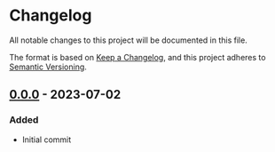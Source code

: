 # Changelog

All notable changes to this project will be documented in this file.

The format is based on [Keep a Changelog](https://keepachangelog.com/en/1.0.0/),
and this project adheres to [Semantic Versioning](https://semver.org/spec/v2.0.0.html).

## [0.0.0] - 2023-07-02
### Added
- Initial commit

[0.0.0]: https://github.com/AverageHelper/Pippin/releases/tag/v0.0.0
